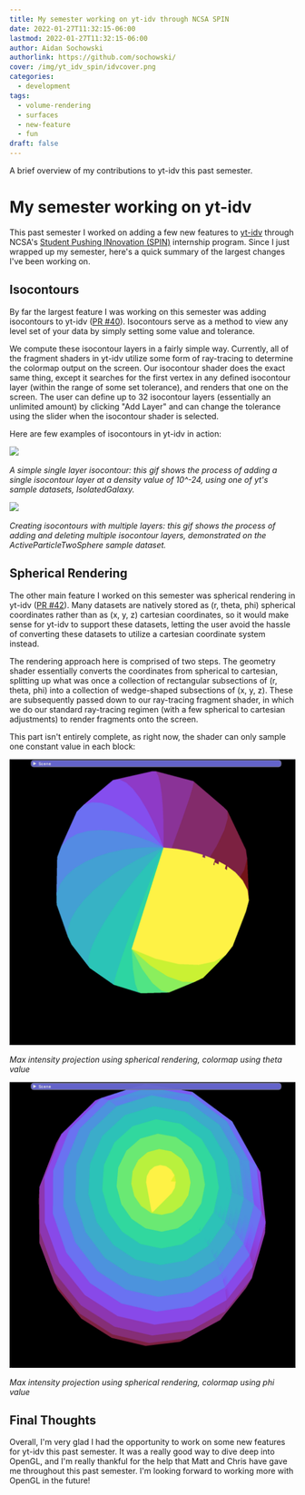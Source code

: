 ```yaml
---
title: My semester working on yt-idv through NCSA SPIN
date: 2022-01-27T11:32:15-06:00
lastmod: 2022-01-27T11:32:15-06:00
author: Aidan Sochowski
authorlink: https://github.com/sochowski/
cover: /img/yt_idv_spin/idvcover.png
categories:
  - development
tags:
  - volume-rendering
  - surfaces
  - new-feature
  - fun
draft: false
---
```


A brief overview of my contributions to yt-idv this past semester.

<!--more-->

# My semester working on yt-idv 
This past semester I worked on adding a few new features to [yt-idv](https://github.com/yt-project/yt_idv) through NCSA's [Student Pushing INnovation (SPIN)](http://spin.ncsa.illinois.edu/) internship program. Since I just wrapped up my semester, here's a quick summary of the largest changes I've been working on.

## Isocontours
By far the largest feature I was working on this semester was adding isocontours to yt-idv ([PR #40](https://github.com/yt-project/yt_idv/pull/40)). Isocontours serve as a method to view any level set of your data by simply setting some value and tolerance.

We compute these isocontour layers in a fairly simple way. Currently, all of the fragment shaders in yt-idv utilize some form of ray-tracing to determine the colormap output on the screen. Our isocontour shader does the exact same thing, except it searches for the first vertex in any defined isocontour layer (within the range of some set tolerance), and renders that one on the screen. The user can define up to 32 isocontour layers (essentially an unlimited amount) by clicking "Add Layer" and can change the tolerance using the slider when the isocontour shader is selected.

Here are few examples of isocontours in yt-idv in action:

![](/img/yt_idv_spin/blogpost1.gif) 

*A simple single layer isocontour: this gif shows the process of adding a single isocontour layer at a density value of 10^-24, using one of yt's sample datasets, IsolatedGalaxy.*

![](/img/yt_idv_spin/blogpost2.gif) 

*Creating isocontours with multiple layers: this gif shows the process of adding and deleting multiple isocontour layers, demonstrated on the ActiveParticleTwoSphere sample dataset.*

## Spherical Rendering
The other main feature I worked on this semester was spherical rendering in yt-idv ([PR #42](https://github.com/yt-project/yt_idv/pull/42)). Many datasets are natively stored as (r, theta, phi) spherical coordinates rather than as (x, y, z) cartesian coordinates, so it would make sense for yt-idv to support these datasets, letting the user avoid the hassle of converting these datasets to utilize a cartesian coordinate system instead.

The rendering approach here is comprised of two steps. The geometry shader essentially converts the coordinates from spherical to cartesian, splitting up what was once a collection of rectangular subsections of (r, theta, phi) into a collection of wedge-shaped subsections of (x, y, z). These are subsequently passed down to our ray-tracing fragment shader, in which we do our standard ray-tracing regimen (with a few spherical to cartesian adjustments) to render fragments onto the screen.

This part isn't entirely complete, as right now, the shader can only sample one constant value in each block:

![](/img/yt_idv_spin/blogpost5.png) 

*Max intensity projection using spherical rendering, colormap using theta value*

![](/img/yt_idv_spin/blogpost6.png) 

*Max intensity projection using spherical rendering, colormap using phi value*

## Final Thoughts
Overall, I'm very glad I had the opportunity to work on some new features for yt-idv this past semester. It was a really good way to dive deep into OpenGL, and I'm really thankful for the help that Matt and Chris have gave me throughout this past semester. I'm looking forward to working more with OpenGL in the future!
